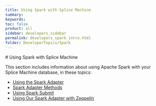```yaml
---
title: Using Spark with Splice Machine
summary:
keywords:
toc: false
product: all
sidebar: developers_sidebar
permalink: developers_spark_intro.html
folder: DeveloperTopics/Spark
---
```

<section>
<div class="TopicContent" data-swiftype-index="true" markdown="1">
# Using Spark with Splice Machine

This section includes information about using Apache Spark with your Splice Machine database, in these topics:

* [Using the Spark Adapter](developers_spark_adapter.html)
* [Spark Adapter Methods](developers_spark_methods.html)
* [Using Spark Submit](developers_spark_submit.html)
* [Using Our Spark Adapter with Zeppelin](developers_spark_zeppelin.html)

</div>
</section>

